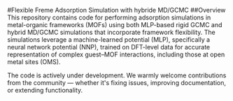 #Flexible Freme Adsorption Simulation with hybride MD/GCMC
##Overview
This repository contains code for performing adsorption simulations in metal-organic frameworks (MOFs) using both MLP-based rigid GCMC and hybrid MD/GCMC simulations that incorporate framework flexibility. The simulations leverage a machine-learned potential (MLP), specifically a neural network potential (NNP), trained on DFT-level data for accurate representation of complex guest–MOF interactions, including those at open metal sites (OMS).

The code is actively under development. We warmly welcome contributions from the community — whether it's fixing issues, improving documentation, or extending functionality.

